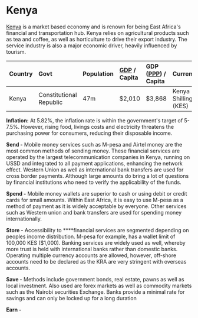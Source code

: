 # Kenya

[Kenya](https://en.wikipedia.org/wiki/Kenya) is a market based economy and is renown for being East Africa's financial and transportation hub. Kenya relies on agricultural products such as tea and coffee, as well as horticulture to drive their export industry. The service industry is also a major economic driver, heavily influenced by tourism. 

| **Country** | Govt | Population | [GDP](https://en.wikipedia.org/wiki/Gross_domestic_product) / Capita | GDP \([PPP](https://en.wikipedia.org/wiki/Purchasing_power_parity)\) / Capita | Currency | Capital Controls |
| :--- | :--- | :--- | :--- | :--- | :--- | :--- |
| Kenya | Constitutional Republic  | 47m | $2,010 | $3,868 | Kenya Shilling \(KES\) | No |

**Inflation:** At 5.82%, the inflation rate is within the government's target of 5-7.5%. However, rising food, livings costs and electricity threatens the purchasing power for consumers, reducing their disposable income. 

**Send -**  Mobile money services such as M-pesa and Airtel money are the most common methods of sending money. These financial services are operated by the largest telecommunication companies in Kenya, running on USSD and integrated to all payment applications, enhancing the network effect. Western Union as well as international bank transfers are used for cross border payments. Although large amounts do bring a lot of questions by financial institutions who need to verify the applicability of the funds. 

**Spend -** Mobile money wallets are superior to cash or using debit or credit cards for small amounts. Within East Africa, it is easy to use M-pesa as a method of payment as it is widely acceptable by everyone. Other services such as Western union and bank transfers are used for spending money internationally.

**Store -** Accessibility to ****financial services are segmented depending on peoples income distribution. M-pesa for example, has a wallet limit of 100,000 KES \($1,000\). Banking services are widely used as well, whereby more trust is held with international banks rather than domestic banks. Operating multiple currency accounts are allowed, however, off-shore accounts need to be declared as the KRA are very stringent with overseas accounts.

**Save -** Methods include government bonds, real estate, pawns as well as local investment. Also used are forex markets as well as commodity markets such as the Nairobi securities Exchange. Banks provide a minimal rate for savings and can only be locked up for a long duration

**Earn -** 

